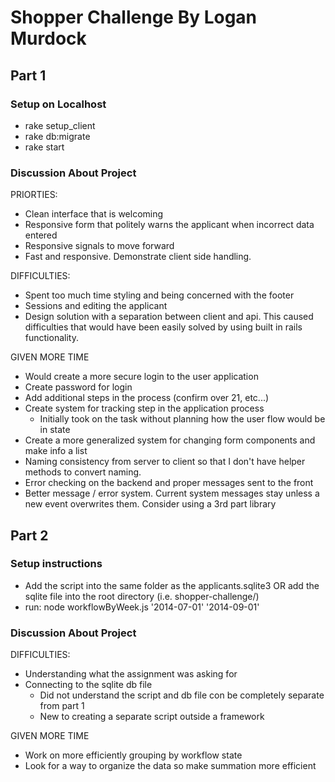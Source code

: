 
# Shopper Challenge By Logan Murdock

## Part 1

### Setup on Localhost
- rake setup_client
- rake db:migrate
- rake start

### Discussion About Project

PRIORTIES:
- Clean interface that is welcoming
- Responsive form that politely warns the applicant when incorrect data entered
- Responsive signals to move forward
- Fast and responsive. Demonstrate client side handling.

DIFFICULTIES:
- Spent too much time styling and being concerned with the footer
- Sessions and editing the applicant
- Design solution with a separation between client and api. This caused difficulties that would have been easily solved by using built in rails functionality.

GIVEN MORE TIME
- Would create a more secure login to the user application
- Create password for login
- Add additional steps in the process (confirm over 21, etc...)
- Create system for tracking step in the application process
  - Initially took on the task without planning how the user flow would be in state
- Create a more generalized system for changing form components and make info a list
- Naming consistency from server to client so that I don't have helper methods to convert naming.
- Error checking on the backend and proper messages sent to the front
- Better message / error system. Current system messages stay unless a new event overwrites them. Consider using a 3rd part library


## Part 2

### Setup instructions
- Add the script into the same folder as the applicants.sqlite3 OR add the sqlite file into the root directory (i.e. shopper-challenge/)
- run: node workflowByWeek.js '2014-07-01' '2014-09-01'

### Discussion About Project

DIFFICULTIES:
- Understanding what the assignment was asking for
- Connecting to the sqlite db file
  - Did not understand the script and db file con be completely separate from part 1
  - New to creating a separate script outside a framework

GIVEN MORE TIME
- Work on more efficiently grouping by workflow state
- Look for a way to organize the data so make summation more efficient



